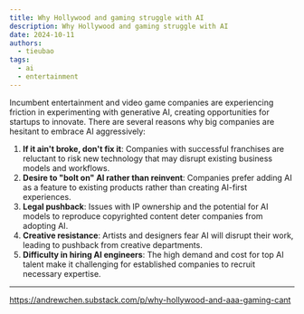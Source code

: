 ```yaml
---
title: Why Hollywood and gaming struggle with AI
description: Why Hollywood and gaming struggle with AI
date: 2024-10-11
authors:
  - tieubao
tags:
  - ai
  - entertainment
---
```


Incumbent entertainment and video game companies are experiencing friction in experimenting with generative AI, creating opportunities for startups to innovate. There are several reasons why big companies are hesitant to embrace AI aggressively:

1. **If it ain't broke, don't fix it**: Companies with successful franchises are reluctant to risk new technology that may disrupt existing business models and workflows.
2. **Desire to "bolt on" AI rather than reinvent**: Companies prefer adding AI as a feature to existing products rather than creating AI-first experiences.
3. **Legal pushback**: Issues with IP ownership and the potential for AI models to reproduce copyrighted content deter companies from adopting AI.
4. **Creative resistance**: Artists and designers fear AI will disrupt their work, leading to pushback from creative departments.
5. **Difficulty in hiring AI engineers**: The high demand and cost for top AI talent make it challenging for established companies to recruit necessary expertise.

---

https://andrewchen.substack.com/p/why-hollywood-and-aaa-gaming-cant

